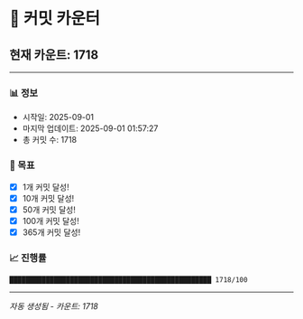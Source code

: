 # 🔢 커밋 카운터

## 현재 카운트: 1718

---

### 📊 정보
- 시작일: 2025-09-01
- 마지막 업데이트: 2025-09-01 01:57:27
- 총 커밋 수: 1718

### 🎯 목표
- [x] 1개 커밋 달성!
- [x] 10개 커밋 달성!
- [x] 50개 커밋 달성!
- [x] 100개 커밋 달성!
- [x] 365개 커밋 달성!

### 📈 진행률
```
██████████████████████████████████████████████████ 1718/100
```

---
*자동 생성됨 - 카운트: 1718*
